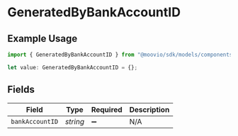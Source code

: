 # GeneratedByBankAccountID

## Example Usage

```typescript
import { GeneratedByBankAccountID } from "@moovio/sdk/models/components";

let value: GeneratedByBankAccountID = {};
```

## Fields

| Field              | Type               | Required           | Description        |
| ------------------ | ------------------ | ------------------ | ------------------ |
| `bankAccountID`    | *string*           | :heavy_minus_sign: | N/A                |